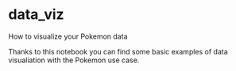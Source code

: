 # data_viz
How to visualize your Pokemon data


Thanks to this notebook you can find some basic examples of data visualiation with the Pokemon use case.
